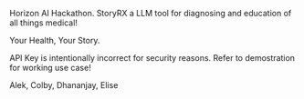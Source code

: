 Horizon AI Hackathon. StoryRX a LLM tool for diagnosing and education of all things medical!

Your Health, Your Story.

API Key is intentionally incorrect for security reasons. Refer to demostration for working use case!

Alek, Colby, Dhananjay, Elise
